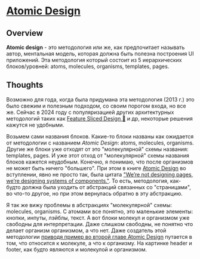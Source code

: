 # [Atomic Design](https://atomicdesign.bradfrost.com)

## Overview

**Atomic design** - это методология или же, как предпочитает называть автор, ментальная модель, которая должна быть полезна построения UI приложений. Эта методология который состоит из 5 иерархических блоков/уровней: atoms, molecules, organisms, templates, pages.

## Thoughts

Возможно для года, когда была придумана эта методология (2013 г.) это было свежим и полезным подходом, со своим порогом входа, но все же. Сейчас в 2024 году с популяризацией других архитектурных методологий таких как [Feature Sliced Design 📂](../topics/fsd/readme.md) и др, некоторые решения кажутся не удобными.

Возьмем сами названия блоков. Какие-то блоки названы как ожидается от методологии с названием *Atomic Design*: atoms, molecules, organisms. Другие же блоки уже отходят от это "молекулярной" схемы названия: templates, pages. И уже этот отход от "молекулярной" схемы названия блоков кажется неудобным. Конечно, я понимаю, что после организмов не может быть ничего "большего". При этом в книге [Atomic Design](https://atomicdesign.bradfrost.com) во вступлении, явно не просто так, была цитата ["We’re not designing pages, we’re designing systems of components."](http://bradfrost.com/blog/mobile/bdconf-stephen-hay-presents-responsive-design-workflow/). То есть, методология, как-будто должна была уходить от абстракций связанных со "страницами", во что-то другое, но при этом вернулась обратно в эту абстракцию.

Я так же вижу проблемы в абстракциях "молекулярной" схемы: molecules, organisms. С атомами все понятно, это маленькие элементы: кнопки, инпуты, лэйблы, текст. А вот блоки молекул и организмом уже свободны для интерпретации. Даже слишком свободны, не понятно что делает организм организмом, а что нет. Даже создатель этой методологии [приводя пример во второй главе Atomic Design](https://atomicdesign.bradfrost.com/chapter-2/#atomic-design-is-for-user-interfaces) путается в том, что относится к молекуле, а что к организму. На картинке header и footer, как будто являются и молекулой и организмом.
